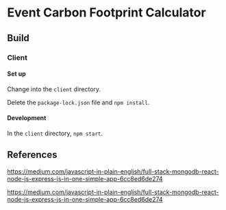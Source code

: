 # Event Carbon Footprint Calculator


## Build

### Client

#### Set up

Change into the `client` directory.

Delete the `package-lock.json` file and `npm install`.

#### Development

In the `client` directory, `npm start`.






## References

https://medium.com/javascript-in-plain-english/full-stack-mongodb-react-node-js-express-js-in-one-simple-app-6cc8ed6de274

https://medium.com/javascript-in-plain-english/full-stack-mongodb-react-node-js-express-js-in-one-simple-app-6cc8ed6de274


